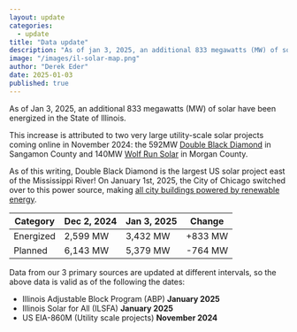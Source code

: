```yaml
---
layout: update
categories:
  - update
title: "Data update"
description: "As of jan 3, 2025, an additional 833 megawatts (MW) of solar have been energized in the State of Illinois. This increase is attributed to two very large utility-scale solar projects coming online in November 2024: the 592MW Double Black Diamond in Sangamon County and 140MW Wolf Run Solar in Morgan County."
image: "/images/il-solar-map.png"
author: "Derek Eder"
date: 2025-01-03
published: true
---
```


As of Jan 3, 2025, an additional 833 megawatts (MW) of solar have been energized in the State of Illinois. 

This increase is attributed to two very large utility-scale solar projects coming online in November 2024: the 592MW [Double Black Diamond](https://swiftcurrentenergy.com/project/double-black-diamond-solar/) in Sangamon County and 140MW [Wolf Run Solar](https://www.edpr.com/north-america/wolf-run-solar-park) in Morgan County.

As of this writing, Double Black Diamond is the largest US solar project east of the Mississippi River! On January 1st, 2025, the City of Chicago switched over to this power source, making [all city buildings powered by renewable energy](https://chicago.suntimes.com/environment/2024/12/24/chicago-city-owned-buildings-100-percent-renewable-energy-solar-farm).

<table class='table'>
  <thead>
    <tr>
      <th>Category</th>
      <th>Dec 2, 2024</th>
      <th>Jan 3, 2025</th>
      <th>Change</th>
    </tr>
  </thead>
  <tbody>
    <tr>
      <td>Energized</td>
      <td>2,599 MW</td>
      <td>3,432 MW</td>
      <td>+833 MW</td>
    </tr>
    <tr>
      <td>Planned</td>
      <td>6,143 MW</td>
      <td>5,379 MW</td>
      <td>-764 MW</td>
    </tr>
  </tbody>
</table>

Data from our 3 primary sources are updated at different intervals, so the above data is valid as of the following the dates:

* Illinois Adjustable Block Program (ABP) **January 2025**
* Illinois Solar for All (ILSFA) **January 2025**
* US EIA-860M (Utility scale projects) **November 2024**
